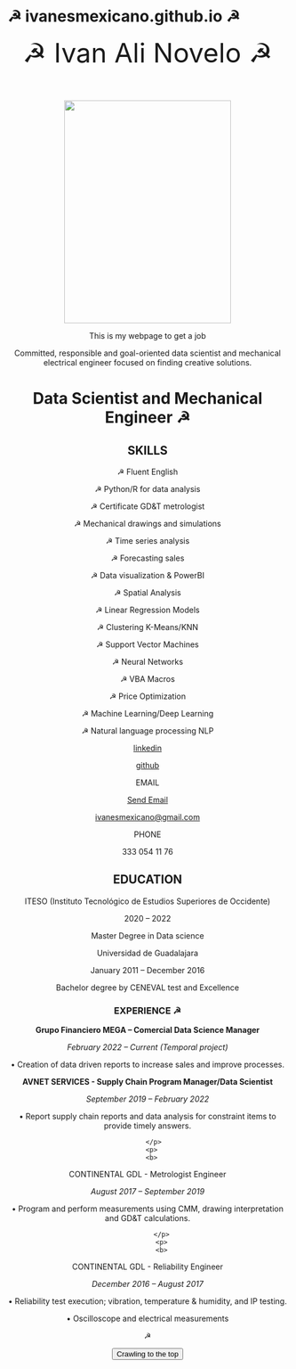 
# &#9773; ivanesmexicano.github.io &#9773;
<center>
<header><font size="18">&#9773; Ivan Ali Novelo &#9773; </font>
</header>
<p>
<img src="https://github.com/ivanesmexicano/ivanesmexicano.github.io/blob/main/IMG_3081.JPG?raw=true" width="300" height="400">
 </p>
<p>
This is my webpage to get a job<p>
  
<html>
<head>
<link rel="stylesheet" href="app.css"/>
<title>ivanesmexicano@gmail.com </title>
</head>
<body>
Committed, responsible and goal-oriented data scientist and mechanical electrical engineer focused on finding creative solutions. 
<h1>Data Scientist and Mechanical Engineer 	&#9773; </h1>
 
 <h2>
 SKILLS</h2>

<p>
	&#9773; Fluent English 
  </p><p>
&#9773; Python/R for data analysis
  <p>
&#9773; Certificate GD&T metrologist
    </p><p>
&#9773; Mechanical drawings and simulations
  <p>
&#9773; Time series analysis
    </p><p>
&#9773; Forecasting sales
  <p>
&#9773; Data visualization & PowerBI
    </p><p>
&#9773; Spatial Analysis
  <p>
&#9773; Linear Regression Models
    </p><p>
&#9773; Clustering K-Means/KNN
  <p>
    
&#9773; Support Vector Machines
    </p><p>
&#9773; Neural Networks
  <p>
    
&#9773; VBA Macros
    </p><p>
  
&#9773; Price Optimization
  <p>
&#9773; Machine Learning/Deep Learning
    </p><p>
  
&#9773; Natural language processing NLP</p>
<p>
  
  
<a href="http://www.linkedin.com/in/ivan-ali-novelo">linkedin</a>
<p><p>
<a href="https://github.com/ivanesmexicano">github</a></p><p>
  
<p>
EMAIL
</p>
<p>
	<a href = "mailto: 
ivanesmexicano@gmail.com">Send Email 
	
ivanesmexicano@gmail.com </a>
	
  </p>
  <p>
PHONE</p>
	<p>
333 054 11 76
  </p>
  
  <h2>
    EDUCATION
    
  </h2>
  
<p>ITESO (Instituto Tecnológico de Estudios Superiores de Occidente)</p>
<p>2020 – 2022</p>
<p>Master Degree in Data science</p>
 
 <p></p>
 <p></p>
 <p></p>
 
<p>Universidad de Guadalajara</p>
<p>January 2011 – December 2016</p>
<p>Bachelor degree by CENEVAL test and Excellence</p>
  
  <h3>
   
   EXPERIENCE &#9773;
 </h3>
 
 <p>
 <b>Grupo Financiero MEGA – Comercial Data Science Manager</b>
  </p>
  
  <p>
<i>February 2022 – Current (Temporal project)</i>
   </p>
   <p>
   
• Creation of data driven reports to increase sales and improve processes. 
    </p>
    <p>
    <b>
AVNET SERVICES - Supply Chain Program Manager/Data Scientist</b>
     </p>
     <p>
<i>September 2019 – February 2022</i>
      </p>
 
  <p>
• Report supply chain reports and data analysis for constraint items to provide timely answers.
   </p>
    <p>
    
       </p>
      <p>
      <b>
CONTINENTAL GDL - Metrologist Engineer</b>
       </p>
        <p>
        
<i>August 2017 – September 2019</i>
          </p>
         <p>
• Program and perform measurements using CMM, drawing interpretation and GD&T calculations. 
          </p>
          <p>

           </p>
           <p>
           <b>
CONTINENTAL GDL - Reliability Engineer </b>
            </p>
            <p>
<i>December 2016 – August 2017</i>
             </p>
             <p>
• Reliability test execution; vibration, temperature & humidity, and IP testing. 
              </p>
              <p>
• Oscilloscope and electrical measurements
               <p>
  </p>
&#9773;

<button onclick="alertButton()"> Crawling to the top </button>



<script scr="app.js"></script>
<script>
function alertButton() {
  alert("Remember! Data is everywhere, but is not information.");
}
</script
 
 
